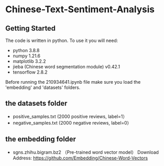 # Chinese-Text-Sentiment-Analysis

## Getting Started

The code is written in python. To use it you will need:

* python 3.8.8
* numpy 1.21.6 
* matplotlib 3.2.2 
* jieba (Chinese word segmentation module) v0.42.1 
* tensorflow 2.8.2

Before running the 210934641.ipynb file make sure you load the 'embedding' and 'datasets' folders.

## the datasets folder 
* positive_samples.txt (2000 positive reviews, label=1）
* negative_samples.txt (2000 negative reviews, label=0）

## the embedding folder  
* sgns.zhihu.bigram.bz2 （Pre-trained word vector model） 
Download Address: https://github.com/Embedding/Chinese-Word-Vectors

